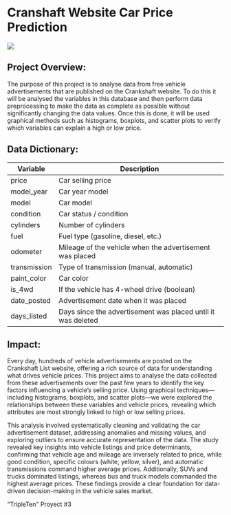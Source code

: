 # Cranshaft Website Car Price Prediction
![](https://i0.wp.com/bestsellingcarsblog.com/wp-content/uploads/2020/01/Geely-Atlas-Belarus-2019.jpg?fit=600%2C400&ssl=1)
## Project Overview:

The purpose of this project is to analyse data from free vehicle advertisements that are published on the Crankshaft website. To do this it will be analysed the variables in this database and then perform data preprocessing to make the data as complete as possible without significantly changing the data values. Once this is done, it will be used graphical methods such as histograms, boxplots, and scatter plots to verify which variables can explain a high or low price.

## Data Dictionary:

| Variable      | Description                                                  |
|---------------|--------------------------------------------------------------|
| price         | Car selling price                                            |
| model_year    | Car year model                                               |
| model         | Car model                                                    |
| condition     | Car status / condition                                       |
| cylinders     | Number of cylinders                                          |
| fuel          | Fuel type (gasoline, diesel, etc.)                           |
| odometer      | Mileage of the vehicle when the advertisement was placed     |
| transmission  | Type of transmission (manual, automatic)                     |
| paint_color   | Car color                                                    |
| is_4wd        | If the vehicle has 4-wheel drive (boolean)                   |
| date_posted   | Advertisement date when it was placed                        |
| days_listed   | Days since the advertisement was placed until it was deleted |

## Impact:
Every day, hundreds of vehicle advertisements are posted on the Crankshaft List website, offering a rich source of data for understanding what drives vehicle prices. This project aims to analyse the data collected from these advertisements over the past few years to identify the key factors influencing a vehicle’s selling price. Using graphical techniques—including histograms, boxplots, and scatter plots—we were explored the relationships between these variables and vehicle prices, revealing which attributes are most strongly linked to high or low selling prices.

This analysis involved systematically cleaning and validating the car advertisement dataset, addressing anomalies and missing values, and exploring outliers to ensure accurate representation of the data. The study revealed key insights into vehicle listings and price determinants, confirming that vehicle age and mileage are inversely related to price, while good condition, specific colours (white, yellow, silver), and automatic transmissions command higher average prices. Additionally, SUVs and trucks dominated listings, whereas bus and truck models commanded the highest average prices. These findings provide a clear foundation for data-driven decision-making in the vehicle sales market.

"TripleTen" Proyect #3
